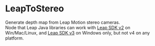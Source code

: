 # LeapToStereo
Generate depth map from Leap Motion stereo cameras.<br>
Node that Leap Java libraries can work with <a href="https://developer.leapmotion.com/sdk/v2">Leap SDK v2</a> on Win/Mac/Linux, and <a href="https://developer.leapmotion.com/releases">Leap SDK v3</a> on Windows only, but not v4 on any platform.

